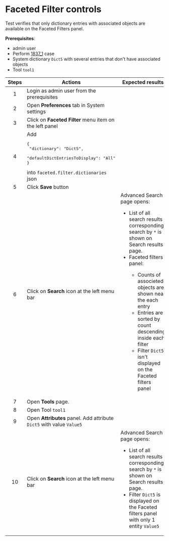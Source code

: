 # Faceted Filter controls

Test verifies that only dictionary entries with associated objects are available on the Faceted Filters panel.

**Prerequisites**:
- admin user
- Perform [1837_1](1837_1.md) case
- System dictionary `Dict5` with several entries that don't have associated objects
- Tool `tool1`

| Steps | Actions | Expected results |
| :---: | --- | --- |
| 1 | Login as admin user from the prerequisites
| 2 | Open **Preferences** tab in System settings
| 3 | Click on **Faceted Filter** menu item on the left panel
| 4 | Add<br><pre lang="html">{<br>   "dictionary": "Dict5",<br>   "defaultDictEntriesToDisplay": "All"<br>}</pre>into `faceted.filter.dictionaries` json | |
| 5 | Click **Save** button | |
| 6 | Click on **Search** icon at the left menu bar | Advanced Search page opens:<ul><li>List of all search results corresponding search by `*` is shown on Search results page. </li><li> Faceted filters panel: </li><ul><li>Counts of associeted objects are shown near the each entry </li><li> Entries are sorted by count descending inside each filter </li><li> Filter `Dict5` isn't displayed on the Faceted filters panel |
| 7 | Open **Tools** page. | |
| 8 | Open Tool `tool1` | |
| 9 | Open **Attributes** panel. Add attribute `Dict5` with value `Value5` | |
| 10 | Click on **Search** icon at the left menu bar| Advanced Search page opens:<ul><li>List of all search results corresponding search by `*` is shown on Search results page. </li><li> Filter `Dict5` is displayed on the Faceted filters panel with only 1 entity `Value5` |